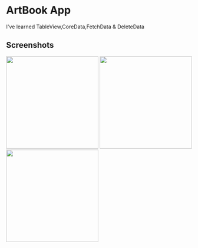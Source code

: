 
# ArtBook App
<p>I've learned TableView,CoreData,FetchData & DeleteData </p>


## Screenshots
<img src="https://github.com/Furkansarip/iOS-Swift-Projects/blob/main/ArtBook/Screenshots/main.png" width=250/>
<img src="https://github.com/Furkansarip/iOS-Swift-Projects/blob/main/ArtBook/Screenshots/addScreen.png" width=250/>
<img src="https://github.com/Furkansarip/iOS-Swift-Projects/blob/main/ArtBook/Screenshots/editScreen.png" width=250/>



